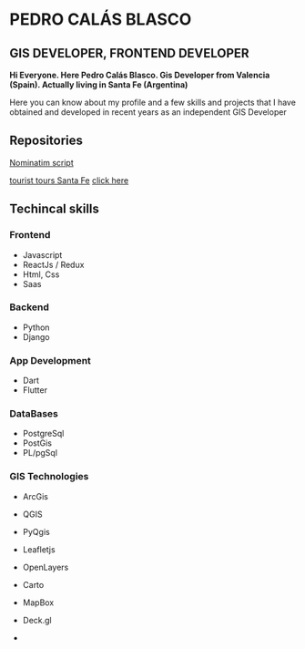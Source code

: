# PEDRO CALÁS BLASCO
## GIS DEVELOPER, FRONTEND DEVELOPER

**Hi Everyone. Here Pedro Calás Blasco. Gis Developer from Valencia (Spain). Actually living in Santa Fe (Argentina)**


Here you can know about my profile and a few skills and projects that I have obtained and developed
in recent years as an independent GIS Developer

## Repositories
[Nominatim script](https://github.com/PedroCalasBlasco/nominatim_geocode)

[tourist tours Santa Fe](https://github.com/PedroCalasBlasco/paseosturisticos)
[click here](https://pedrocalasblasco.github.io/paseosturisticos/)

## Techincal skills

### Frontend
- Javascript
- ReactJs / Redux
- Html, Css
- Saas

### Backend
- Python
- Django

### App Development
- Dart
- Flutter

### DataBases
- PostgreSql
- PostGis
- PL/pgSql

### GIS Technologies
- ArcGis
- QGIS
- PyQgis
- Leafletjs
- OpenLayers
- Carto
- MapBox 
- Deck.gl

- 





